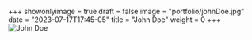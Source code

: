 +++
showonlyimage = true
draft = false
image = "portfolio/johnDoe.jpg"
date = "2023-07-17T17:45-05"
title = "John Doe"
weight = 0
+++
![John Doe](https://www.myriampitte.art/img/portfolio/johnDoe.jpg?raw=true)

